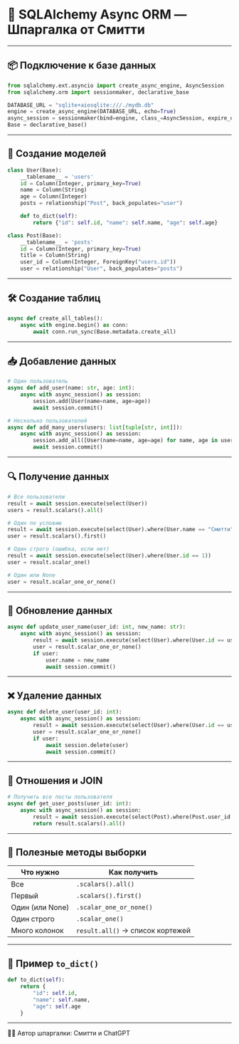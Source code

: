 
# 🐍 SQLAlchemy Async ORM — Шпаргалка от Смитти

---

## 📦 Подключение к базе данных

```python
from sqlalchemy.ext.asyncio import create_async_engine, AsyncSession
from sqlalchemy.orm import sessionmaker, declarative_base

DATABASE_URL = "sqlite+aiosqlite:///./mydb.db"
engine = create_async_engine(DATABASE_URL, echo=True)
async_session = sessionmaker(bind=engine, class_=AsyncSession, expire_on_commit=False)
Base = declarative_base()
```

---

## 🧱 Создание моделей

```python
class User(Base):
    __tablename__ = 'users'
    id = Column(Integer, primary_key=True)
    name = Column(String)
    age = Column(Integer)
    posts = relationship("Post", back_populates="user")

    def to_dict(self):
        return {"id": self.id, "name": self.name, "age": self.age}

class Post(Base):
    __tablename__ = 'posts'
    id = Column(Integer, primary_key=True)
    title = Column(String)
    user_id = Column(Integer, ForeignKey("users.id"))
    user = relationship("User", back_populates="posts")
```

---

## 🛠️ Создание таблиц

```python
async def create_all_tables():
    async with engine.begin() as conn:
        await conn.run_sync(Base.metadata.create_all)
```

---

## 📥 Добавление данных

```python
# Один пользователь
async def add_user(name: str, age: int):
    async with async_session() as session:
        session.add(User(name=name, age=age))
        await session.commit()

# Несколько пользователей
async def add_many_users(users: list[tuple[str, int]]):
    async with async_session() as session:
        session.add_all([User(name=name, age=age) for name, age in users])
        await session.commit()
```

---

## 🔍 Получение данных

```python
# Все пользователи
result = await session.execute(select(User))
users = result.scalars().all()

# Один по условию
result = await session.execute(select(User).where(User.name == "Смитти"))
user = result.scalars().first()

# Один строго (ошибка, если нет)
result = await session.execute(select(User).where(User.id == 1))
user = result.scalar_one()

# Один или None
user = result.scalar_one_or_none()
```

---

## 🔄 Обновление данных

```python
async def update_user_name(user_id: int, new_name: str):
    async with async_session() as session:
        result = await session.execute(select(User).where(User.id == user_id))
        user = result.scalar_one_or_none()
        if user:
            user.name = new_name
            await session.commit()
```

---

## ❌ Удаление данных

```python
async def delete_user(user_id: int):
    async with async_session() as session:
        result = await session.execute(select(User).where(User.id == user_id))
        user = result.scalar_one_or_none()
        if user:
            await session.delete(user)
            await session.commit()
```

---

## 🔗 Отношения и JOIN

```python
# Получить все посты пользователя
async def get_user_posts(user_id: int):
    async with async_session() as session:
        result = await session.execute(select(Post).where(Post.user_id == user_id))
        return result.scalars().all()
```

---

## 📘 Полезные методы выборки

| Что нужно         | Как получить                        |
|------------------|-------------------------------------|
| Все              | `.scalars().all()`                  |
| Первый           | `.scalars().first()`                |
| Один (или None)  | `.scalar_one_or_none()`             |
| Один строго      | `.scalar_one()`                     |
| Много колонок    | `result.all()` → список кортежей    |

---

## 🧠 Пример `to_dict()`

```python
def to_dict(self):
    return {
        "id": self.id,
        "name": self.name,
        "age": self.age
    }
```

---

👨‍💻 Автор шпаргалки: Смитти и ChatGPT
